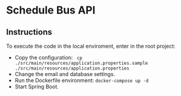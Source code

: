 # Schedule Bus API
## Instructions

To execute the code in the local enviroment, enter in the root project:
- Copy the configuration: ` cp ./src/main/resources/application.properties.sample ./src/main/resources/application.properties`
- Change the email and database settings. 
- Run the Dockerfile environment: `docker-compose up -d`
- Start Spring Boot.
